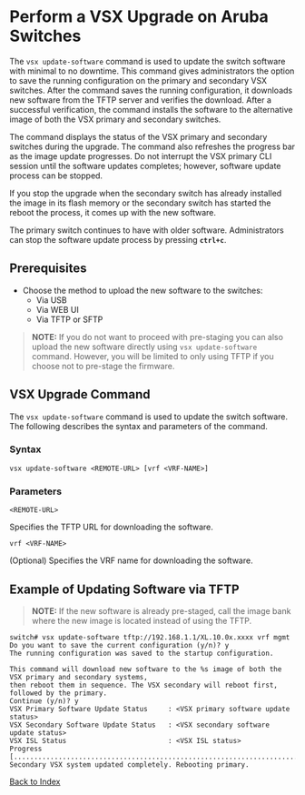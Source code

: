 # Perform a VSX Upgrade on Aruba Switches

The `vsx update-software` command is used to update the switch software with minimal to no downtime. This command gives administrators the option to save the running configuration on the primary and secondary VSX switches. After the command saves the running configuration, it downloads new software from the TFTP server and verifies the download. After a successful verification, the command installs the software to the alternative image of both the VSX primary and secondary switches.

The command displays the status of the VSX primary and secondary switches during the upgrade. The command also refreshes the progress bar as the image update progresses. Do not interrupt the VSX primary CLI session until the software updates completes; however, software update process can be stopped.

If you stop the upgrade when the secondary switch has already installed the image in its flash memory or the secondary switch has started the reboot the process, it comes up with the new software.

The primary switch continues to have with older software. Administrators can stop the software update process by pressing **`ctrl+c`**.

## Prerequisites

* Choose the method to upload the new software to the switches:
  * Via USB
  * Via WEB UI
  * Via TFTP or SFTP

> **NOTE:** If you do not want to proceed with pre-staging you can also upload the new software directly using `vsx update-software` command. However, you will be limited to only using TFTP if you choose not to pre-stage the firmware.

## VSX Upgrade Command

The `vsx update-software` command is used to update the switch software. The following describes the syntax and parameters of the command.

### Syntax

```text
vsx update-software <REMOTE-URL> [vrf <VRF-NAME>]
```

### Parameters

```text
<REMOTE-URL>
```

Specifies the TFTP URL for downloading the software.

```text
vrf <VRF-NAME>
```

(Optional) Specifies the VRF name for downloading the software.

## Example of Updating Software via TFTP

> **NOTE:** If the new software is already pre-staged, call the image bank where the new image is located instead of using the TFTP.

```text
switch# vsx update-software tftp://192.168.1.1/XL.10.0x.xxxx vrf mgmt
Do you want to save the current configuration (y/n)? y
The running configuration was saved to the startup configuration.

This command will download new software to the %s image of both the VSX primary and secondary systems,
then reboot them in sequence. The VSX secondary will reboot first, followed by the primary.
Continue (y/n)? y
VSX Primary Software Update Status     : <VSX primary software update status>
VSX Secondary Software Update Status   : <VSX secondary software update status>
VSX ISL Status                         : <VSX ISL status>
Progress [..........................................................................................]
Secondary VSX system updated completely. Rebooting primary.
```

[Back to Index](../index.md)
